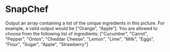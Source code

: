 # SnapChef

Output an array containing a list of the unique ingredients in this picture. For example, a valid output would be ["Orange", "Apple"]. You are allowed to choose from the following list of ingredients: ["Cucumber", "Carrot", "Pepper", "Onion", "Cheddar Cheese", "Lemon", "Lime", "Milk", "Eggs", "Flour", "Sugar", "Apple", "Strawberry"]
